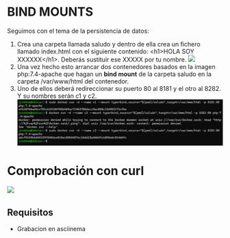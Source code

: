 # BIND MOUNTS

Seguimos con el tema de la persistencia de datos:

1. Crea una carpeta llamada saludo y dentro de ella crea un fichero llamado index.html con el siguiente contenido:
&lt;h1>HOLA SOY XXXXXX&lt;/h1>. Deberás sustituir ese XXXXX por tu nombre.
![](/Capturas/BorradoVolumen.png)
2. Una vez hecho esto arrancar dos contenedores basados en la imagen php:7.4-apache que hagan un **bind mount** de la carpeta saludo en la carpeta /var/www/html del contenedor.
3. Uno de ellos deberá redireccionar su puerto 80 al 8181 y el otro al 8282. Y su nombres serán c1 y c2.
![](https://github.com/jroddom0103/DESPLIEGUE/blob/master/Docker/Parte-3/Capturas/BindMount.png)

# Comprobación con curl
![](/Capturas/Comprobación.png)

## Requisitos
- Grabacion en asciinema